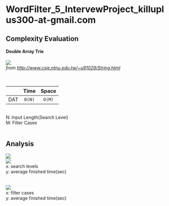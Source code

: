 # WordFilter_5_IntervewProject_killuplus300-at-gmail.com

## Complexity Evaluation ##

#### Double Array Trie ####
![](http://www.csie.ntnu.edu.tw/~u91029/Trie5.png) <br/>
*from http://www.csie.ntnu.edu.tw/~u91029/String.html*
<br/>
<br/>
<br/>

|               |Time             |Space          |
| ------------- |:---------------:|:-------------:|
| DAT           | `O(N)`          |`O(M)`         |

<br/>
N: Input Length(Search Level)<br/>
M: Filter Cases<br/>
<br/>

## Analysis ##

![](https://i.imgur.com/erzR1Ie.png) <br/>
![](https://i.imgur.com/05tHgse.png) <br/>
x: search levels<br/>
y: average finished time(sec)<br/>
<br/>
<br/>
![](https://i.imgur.com/SDS2pz1.png) <br/>
x: filter cases<br/>
y: average finished time(sec)<br/>
